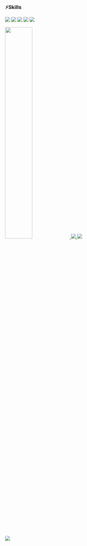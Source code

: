 ### ⚡Skills 
<p>
<img src="https://img.shields.io/badge/Dart-0175C2?style=for-the-badge&logo=Dart&logoColor=white">
<img src="https://img.shields.io/badge/Flutter-02569B?style=for-the-badge&logo=Flutter&logoColor=white">
<img src="https://img.shields.io/badge/JavaScript-F7DF1E?style=for-the-badge&logo=JavaScript&logoColor=white">
<img src="https://img.shields.io/badge/TypeScript-3178C6?style=for-the-badge&logo=TypeScript&logoColor=white">
<img src="https://img.shields.io/badge/React-61DAFB?style=for-the-badge&logo=React&logoColor=white">

</p>

<a href="s">
  <img src="https://github-readme-stats.vercel.app/api/top-langs/?username=soonger3306&exclude_repo=soonger3306.github.io&layout=compact&theme=tokyonight" width=42%"/>
  </a>
<a href="s">
  <img src="https://github-readme-stats.vercel.app/apiusername=soonger3306&theme=tokyonight&show_icons=true" />
</a>
	<img src="https://github-readme-stats.vercel.app/api/top-langs/?username=soonger3306&layout=compact"><br><br>
<img src="https://github-readme-stats.vercel.app/api?username=soonger3306&show_icons=true">


<!--

- 🔭 I’m currently working on ...
- 🌱 I’m currently learning ...
- 👯 I’m looking to collaborate on ...
- 🤔 I’m looking for help with ...
- 💬 Ask me about ...
- 📫 How to reach me: ...
- 😄 Pronouns: ...
- ⚡ Fun fact: ...
-->
